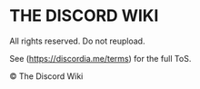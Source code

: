 <!-- TITLE: Readme -->
<!-- SUBTITLE: IGNORE THIS PAGE -->

# THE DISCORD WIKI

All rights reserved. Do not reupload.

See (https://discordia.me/terms) for the full ToS.

© The Discord Wiki